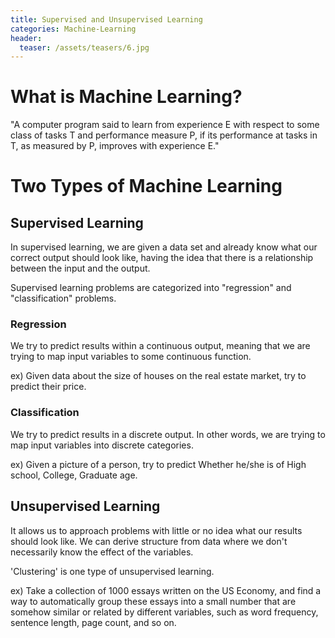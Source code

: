 ```yaml
---
title: Supervised and Unsupervised Learning
categories: Machine-Learning
header:
  teaser: /assets/teasers/6.jpg
---
```


# What is Machine Learning?

"A computer program said to learn from experience E with respect to some class of tasks T and performance measure P, if its performance at tasks in T, as measured by P, improves with experience E."

# Two Types of Machine Learning

## Supervised Learning

In supervised learning, we are given a data set and already know what our correct output should look like, having the idea that there is a relationship between the input and the output.

Supervised learning problems are categorized into "regression" and "classification" problems.

### Regression

We try to predict results within a continuous output, meaning that we are trying to map input variables to some continuous function.

ex) Given data about the size of houses on the real estate market, try to predict their price.

### Classification

 We try to predict results in a discrete output. In other words, we are trying to map input variables into discrete categories.

ex) Given a picture of a person, try to predict Whether he/she is of High school, College, Graduate age.

## Unsupervised Learning

It allows us to approach problems with little or no idea what our results should look like. We can derive structure from data where we don't necessarily know the effect of the variables.

'Clustering' is one type of unsupervised learning.

ex) Take a collection of 1000 essays written on the US Economy, and find a way to automatically group these essays into a small number that are somehow similar or related by different variables, such as word frequency, sentence length, page count, and so on.

